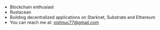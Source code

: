 - Blockchain enthusiast
- Rustacean
- Building decentralized applications on Starknet, Substrate and Ethereum
- You can reach me at: vishnuc77@gmail.com

